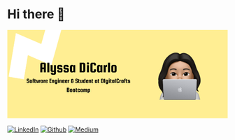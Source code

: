 # Hi there 👋

![Sorting Algorithm Preview](https://github.com/alyssadicarlo/alyssadicarlo/blob/main/header.png?raw=true)

[![LinkedIn](https://img.shields.io/badge/LinkedIn-0077B5?style=for-the-badge&logo=linkedin&logoColor=white)](https://www.linkedin.com/in/alyssa-dicarlo/)
[![Github](https://img.shields.io/badge/GitHub-100000?style=for-the-badge&logo=github&logoColor=white)](https://github.com/alyssadicarlo)
[![Medium](https://img.shields.io/badge/Medium-12100E?style=for-the-badge&logo=medium&logoColor=white)](hhttps://alyssadicarlo.medium.com/)
